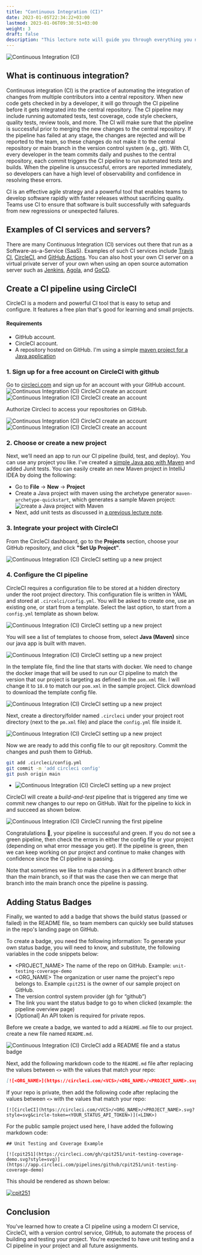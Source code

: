 ```yaml
---
title: "Continuous Integration (CI)"
date: 2023-01-05T22:34:22+03:00
lastmod: 2023-01-06T09:30:51+03:00
weight: 3
draft: false
description: "This lecture note will guide you through everything you need to know about continuous integration (CI). We’ll go through an example of how to use a CI service (circleCI) with a version control service (GitHub) to automate the process of building and testing your software."
---
```


![Continuous Integration (CI)](/images/notes/ci/continuous-integration-CI.png)

## What is continuous integration?

Continuous integration (CI) is the practice of automating the integration of changes from multiple contributors into a central repository. When new code gets checked in by a developer, it will go through the CI pipeline before it gets integrated into the central repository. The CI pipeline may include running automated tests, test coverage, code style checkers, quality tests, review tools, and more. The CI will make sure that the pipeline is successful prior to merging the new changes to the central repository. If the pipeline has failed at any stage, the changes are rejected and will be reported to the team, so these changes do not make it to the central repository or main branch in the version control system (e.g., git). With CI, every developer in the team commits daily and pushes to the central repository, each commit triggers the CI pipeline to run automated tests and builds. When the pipeline is unsuccessful, errors are reported immediately, so developers can have a high level of observability and confidence in resolving these errors.

CI is an effective agile strategy and a powerful tool that enables teams to develop software rapidly with faster releases without sacrificing quality. Teams use CI to ensure that software is built successfully with safeguards from new regressions or unexpected failures.


## Examples of CI services and servers?
There are many Continuous Integration (CI) services out there that run as a Software-as-a-Service (SaaS). Examples of such CI services include [Travis CI](https://www.travis-ci.com), [CircleCI](https://circleci.com/), and [GitHub Actions](https://docs.github.com/en/actions).
 You can also host your own CI server on a virtual private server of your own when using an open source automation server such as [Jenkins](https://www.jenkins.io/), [Agola](https://agola.io/), and [GoCD](https://www.gocd.org/).


## Create a CI pipeline using CircleCI
CircleCI is a modern and powerful CI tool that is easy to setup and configure. It features a free plan that's good for learning and small projects.

#### Requirements
- GitHub account.
- CircleCI account.
- A repository hosted on GitHub. I'm using a simple [maven project for a Java application]()

### 1. Sign up for a free account on CircleCI with github

Go to [circleci.com](https://circleci.com) and sign up for an account with your GitHub account.
![Continuous Integration (CI) CircleCI create an account](/images/notes/ci/step-0.png)
![Continuous Integration (CI) CircleCI create an account](/images/notes/ci/step-1.png)

Authorize Circleci to access your repositories on GitHub.

![Continuous Integration (CI) CircleCI create an account](/images/notes/ci/step-3.png)
![Continuous Integration (CI) CircleCI create an account](/images/notes/ci/step-4.png)

### 2. Choose or create a new project
Next, we’ll need an app to run our CI pipeline (build, test, and deploy). You can use any project you like. I’ve created a [simple Java app with Maven](https://github.com/cpit251/unit-testing-coverage-demo) and added Junit tests. You can easily create an new Maven project in IntelliJ IDEA by doing the following:
  - Go to **File** -> **New**  -> **Project**
  - Create a Java project with maven using the archetype generator `maven-archetype-quickstart`, which generates a sample Maven project:
  ![create a Java project with Maven](/images/notes/ci/idea-new-maven.png)
  - Next, add unit tests as discussed in [a previous lecture note](/notes/unit-testing).

### 3. Integrate your project with CircleCI
From the CircleCI dashboard, go to the **Projects** section, choose your GitHub repository, and click **"Set Up Project"**.

![Continuous Integration (CI) CircleCI setting up a new project](/images/notes/ci/step-5.png)

### 4. Configure the CI pipeline
CircleCI requires a configuration file to be stored at a hidden directory under the root project directory. This configuration file is written in YAML and stored at `.circelci/config.yml`. You will be asked to create one, use an existing one, or start from a template. Select the last option, to start from a `config.yml` template as shown below.

![Continuous Integration (CI) CircleCI setting up a new project](/images/notes/ci/step-6.png)

You will see a list of templates to choose from, select **Java (Maven)** since our java app is built with maven.

![Continuous Integration (CI) CircleCI setting up a new project](/images/notes/ci/step-7.png)

In the template file, find the line that starts with docker. We need to change the docker image that will be used to run our CI pipeline to match the version that our project is targeting as defined in the `pom.xml` file. I will change it to `18.0` to match our `pom.xml` in the sample project. Click download to download the template config file.

![Continuous Integration (CI) CircleCI setting up a new project](/images/notes/ci/step-8.png)


Next, create a directory/folder named `.circleci` under your project root directory (next to the `pm.xml` file) and place the `config.yml` file inside it.

![Continuous Integration (CI) CircleCI setting up a new project](/images/notes/ci/step-9.png)


Now we are ready to add this config file to our git repository. Commit the changes and push them to GitHub.

```bash
git add .circleci/config.yml
git commit -m 'add circleci config'
git push origin main
```
- ![Continuous Integration (CI) CircleCI setting up a new project](/images/notes/ci/step-10.png)


CircleCI will create a _build-and-test_ pipeline that is triggered any time we commit new changes to our repo on GitHub. Wait for the pipeline to kick in and succeed as shown below.

![Continuous Integration (CI) CircleCI running the first pipeline](/images/notes/ci/step-11.png)


Congratulations 🎉, your pipeline is successful and green. If you do not see a green pipeline, then check the errors in either the config file or your project (depending on what error message you get). If the pipeline is green, then we can keep working on pur project and continue to make changes with confidence since the CI pipeline is passing. 

Note that sometimes we like to make changes in a different branch other than the main branch, so if that was the case then we can merge that branch into the main branch once the pipeline is passing.

## Adding Status Badges

Finally, we wanted to add a badge that shows the build status (passed or failed) in the README file, so team members can quickly see build statuses in the repo's landing page on GitHub.

To create a badge, you need the following information:
To generate your own status badge, you will need to know, and substitute, the following variables in the code snippets below:

- <PROJECT_NAME> The name of the repo on GitHub. Example: `unit-testing-coverage-demo`
- <ORG_NAME> The organization or user name the project's repo belongs to. Example `cpit251` is the owner of our sample project on GitHub.
- <VCS> The version control system provider (gh for “github”)
- <LINK> The link you want the status badge to go to when clicked (example: the pipeline overview page)
- <circle-token> [Optional] An API token is required for private repos.

Before we create a badge, we wanted to add a `README.md` file to our project. create a new file named `README.md`.

![Continuous Integration (CI) CircleCI add a README file and a status badge](/images/notes/ci/step-12.png)


Next, add the following markdown code to the `README.md` file after replacing the values between `<>` with the values that match your repo:

```markdown
[![<ORG_NAME>](https://circleci.com/<VCS>/<ORG_NAME>/<PROJECT_NAME>.svg?style=svg)](<LINK>)
```

If your repo is private, then add the following code after replacing the values between `<>` with the values that match your repo:

```
[![CircleCI](https://circleci.com/<VCS>/<ORG_NAME>/<PROJECT_NAME>.svg?style=svg&circle-token=<YOUR_STATUS_API_TOKEN>)](<LINK>)
```


For the public sample project used here, I have added the following markdown code:

```
## Unit Testing and Coverage Example

[![cpit251](https://circleci.com/gh/cpit251/unit-testing-coverage-demo.svg?style=svg)](https://app.circleci.com/pipelines/github/cpit251/unit-testing-coverage-demo)
```

This should be rendered as shown below:

[![cpit251](https://circleci.com/gh/cpit251/unit-testing-coverage-demo.svg?style=svg)](https://app.circleci.com/pipelines/github/cpit251/unit-testing-coverage-demo)

## Conclusion

You've learned how to create a CI pipeline using a modern CI service, CircleCI, with a version control service, GitHub, to automate the process of building and testing your project. You're expected to have unit testing and a CI pipeline in your project and all future assignments.

